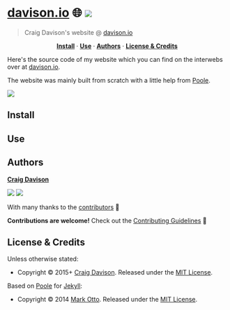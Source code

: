 # [davison.io](https://davison.io/davison.io/) :globe_with_meridians: [![](https://img.shields.io/travis/davisonio/davison.io.svg?style=flat-square)](https://travis-ci.org/davisonio/davison.io)

> Craig Davison's website @ [davison.io](http://davison.io)

<p align="center">
<b><a href="#install">Install</a></b>
·
<b><a href="#use">Use</a></b>
·
<b><a href="#authors">Authors</a></b>
·
<b><a href="#license--credits">License & Credits</a></b>
</p>

Here's the source code of my website which you can find on the interwebs over at [davison.io](https://davison.io).

The website was mainly built from scratch with a little help from [Poole](http://getpoole.com).

![](https://davison.io/assets/img/davison.io/index.png)

## Install

## Use

## Authors

**[Craig Davison](https://davison.io)**

[![](https://img.shields.io/github/followers/davisonio.svg?style=social&label=Follow%20davisonio)](https://github.com/davisonio) [![](https://img.shields.io/twitter/follow/davisonio.svg?style=social)](https://twitter.com/davisonio)

With many thanks to the [contributors](https://github.com/davisonio/davison.io/graphs/contributors) :clap:

**Contributions are welcome!** Check out the [Contributing Guidelines](https://github.com/davisonio/davison.io/blob/master/CONTRIBUTING.md) :raised_hands:

## License & Credits

Unless otherwise stated:

- Copyright © 2015+ [Craig Davison](https://davison.io). Released under the [MIT License](http://davisonio.mit-license.org/2015).

Based on [Poole](http://getpoole.com) for [Jekyll](http://jekyllrb.com):

- Copyright © 2014 [Mark Otto](http://markdotto.com). Released under the [MIT License](https://github.com/poole/poole/blob/master/LICENSE.md).
